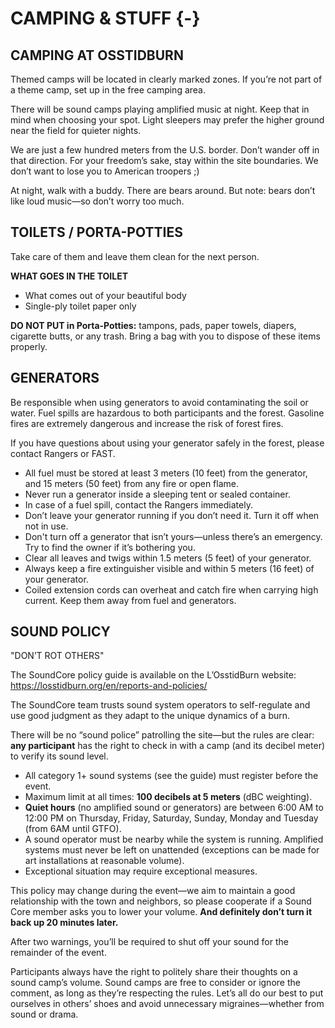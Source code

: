 # CAMPING & STUFF {-}

<h2><span>CAMPING AT OSSTIDBURN</span></h2> 

Themed camps will be located in clearly marked zones. If you’re not part of a theme camp, set up in the free camping area.

There will be sound camps playing amplified music at night. Keep that in mind when choosing your spot. Light sleepers may prefer the higher ground near the field for quieter nights.

We are just a few hundred meters from the U.S. border. Don’t wander off in that direction. For your freedom’s sake, stay within the site boundaries. We don’t want to lose you to American troopers ;)

At night, walk with a buddy. There are bears around. But note: bears don’t like loud music—so don’t worry too much.

<h2><span> TOILETS / PORTA-POTTIES </span></h2>  

Take care of them and leave them clean for the next person.

**WHAT GOES IN THE TOILET**

* What comes out of your beautiful body
* Single-ply toilet paper only


**DO NOT PUT in Porta-Potties:** tampons, pads, paper towels, diapers, cigarette butts, or any trash. Bring a bag with you to dispose of these items properly.

<h2><span> GENERATORS </span></h2>

Be responsible when using generators to avoid contaminating the soil or water. Fuel spills are hazardous to both participants and the forest. Gasoline fires are extremely dangerous and increase the risk of forest fires.

If you have questions about using your generator safely in the forest, please contact Rangers or FAST.

* All fuel must be stored at least 3 meters (10 feet) from the generator, and 15 meters (50 feet) from any fire or open flame. 
* Never run a generator inside a sleeping tent or sealed container.
* In case of a fuel spill, contact the Rangers immediately.
* Don’t leave your generator running if you don’t need it. Turn it off when not in use.
* Don't turn off a generator that isn’t yours—unless there’s an emergency. Try to find the owner if it’s bothering you.
* Clear all leaves and twigs within 1.5 meters (5 feet) of your generator.
* Always keep a fire extinguisher visible and within 5 meters (16 feet) of your generator.
* Coiled extension cords can overheat and catch fire when carrying high current. Keep them away from fuel and generators.

<h2><span> SOUND POLICY </span></h2>

"DON’T ROT OTHERS"

The SoundCore policy guide is available on the L’OsstidBurn website:
https://losstidburn.org/en/reports-and-policies/

The SoundCore team trusts sound system operators to self-regulate and use good judgment as they adapt to the unique dynamics of a burn.

There will be no “sound police” patrolling the site—but the rules are clear: **any participant** has the right to check in with a camp (and its decibel meter) to verify its sound level.
 
 
* All category 1+ sound systems (see the guide) must register before the event.
* Maximum limit at all times: **100 decibels at 5 meters** (dBC weighting).
* **Quiet hours**  (no amplified sound or generators) are between 6:00 AM to 12:00 PM on Thursday, Friday, Saturday, Sunday, Monday and Tuesday (from 6AM until GTFO).
* A sound operator must be nearby while the system is running. Amplified systems must never be left on unattended (exceptions can be made for art installations at reasonable volume).
* Exceptional situation may require exceptional measures.

This policy may change during the event—we aim to maintain a good relationship with the town and neighbors, so please cooperate if a Sound Core member asks you to lower your volume. **And definitely don’t turn it back up 20 minutes later.**


After two warnings, you’ll be required to shut off your sound for the remainder of the event.

Participants always have the right to politely share their thoughts on a sound camp’s volume. Sound camps are free to consider or ignore the comment, as long as they’re respecting the rules.
Let’s all do our best to put ourselves in others’ shoes and avoid unnecessary migraines—whether from sound or drama.

